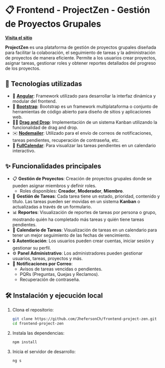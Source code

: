 # 📋 Frontend - ProjectZen - Gestión de Proyectos Grupales

[**Visita el sitio**](https://project-zen.netlify.app/home)

**ProjectZen** es una plataforma de gestión de proyectos grupales diseñada para facilitar la colaboración, el seguimiento de tareas y la administración de proyectos de manera eficiente. Permite a los usuarios crear proyectos, asignar tareas, gestionar roles y obtener reportes detallados del progreso de los proyectos.

## 🧱 Tecnologías utilizadas

- 🚀 **[Angular](https://angular.io/)**: Framework utilizado para desarrollar la interfaz dinámica y modular del frontend.
- 🎨 **[Bootstrap](https://getbootstrap.com/)**: Bootstrap es un framework multiplataforma o conjunto de herramientas de código abierto para diseño de sitios y aplicaciones web.
- 🧑‍💻 **[Drag and Drop](https://angular.io/guide/drag-drop)**: Implementación de un sistema Kanban utilizando la funcionalidad de drag and drop.
- ✉️ **[Nodemailer](https://nodemailer.com/)**: Utilizado para el envío de correos de notificaciones, tareas pendientes, recuperación de contraseña, etc.
- 📅 **[FullCalendar](https://fullcalendar.io/)**: Para visualizar las tareas pendientes en un calendario interactivo.
  
## ✨ Funcionalidades principales

- 📋 **Gestión de Proyectos**: Creación de proyectos grupales donde se pueden asignar miembros y definir roles.
  - Roles disponibles: **Creador**, **Moderador**, **Miembro**.
- 📝 **Gestión de Tareas**: Cada tarea tiene un estado, prioridad, contenido y título. Las tareas pueden ser movidas en un sistema **Kanban** o actualizadas a través de un formulario.
- 📊 **Reportes**: Visualización de reportes de tareas por persona o grupo, mostrando quién ha completado más tareas y quién tiene tareas pendientes.
- 📅 **Calendario de Tareas**: Visualización de tareas en un calendario para tener un mejor seguimiento de las fechas de vencimiento.
- 🔒 **Autenticación**: Los usuarios pueden crear cuentas, iniciar sesión y gestionar su perfil.
- ⚙️ **Panel Administrativo**: Los administradores pueden gestionar usuarios, tareas, proyectos y más.
- 📧 **Notificaciones por Correo**:
  - Avisos de tareas vencidas o pendientes.
  - PQRs (Preguntas, Quejas y Reclamos).
  - Recuperación de contraseña.

## 🛠️ Instalación y ejecución local

1. Clona el repositorio:
   ```bash
   git clone https://github.com/JhefersonCh/frontend-project-zen.git
   cd frontend-project-zen
   
2. Instala las dependencias:
   ```bash
   npm install

3. Inicia el servidor de desarrollo:
   ```bash
   ng s

